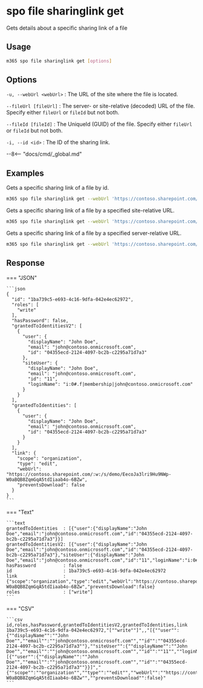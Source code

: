 # spo file sharinglink get

Gets details about a specific sharing link of a file

## Usage

```sh
m365 spo file sharinglink get [options]
```

## Options

`-u, --webUrl <webUrl>`
: The URL of the site where the file is located.

`--fileUrl [fileUrl]`
: The server- or site-relative (decoded) URL of the file. Specify either `fileUrl` or `fileId` but not both.

`--fileId [fileId]`
: The UniqueId (GUID) of the file. Specify either `fileUrl` or `fileId` but not both.

`-i, --id <id>`
: The ID of the sharing link.

--8<-- "docs/cmd/_global.md"

## Examples

Gets a specific sharing link of a file by id.

```sh
m365 spo file sharinglink get --webUrl 'https://contoso.sharepoint.com/sites/demo' --fileId daebb04b-a773-4baa-b1d1-3625418e3234 --id 1ba739c5-e693-4c16-9dfa-042e4ec62972
```

Gets a specific sharing link of a file by a specified site-relative URL.

```sh
m365 spo file sharinglink get --webUrl 'https://contoso.sharepoint.com/sites/demo' --fileUrl 'Shared Documents/document.docx' --id 1ba739c5-e693-4c16-9dfa-042e4ec62972
```

Gets a specific sharing link of a file by a specified server-relative URL.

```sh
m365 spo file sharinglink get --webUrl 'https://contoso.sharepoint.com/sites/demo' --fileUrl '/sites/demo/Shared Documents/document.docx' --id 1ba739c5-e693-4c16-9dfa-042e4ec62972
```

## Response

=== "JSON"

    ```json
    {
      "id": "1ba739c5-e693-4c16-9dfa-042e4ec62972",
      "roles": [
        "write"
      ],
      "hasPassword": false,
      "grantedToIdentitiesV2": [
        {
          "user": {
            "displayName": "John Doe",
            "email": "john@contoso.onmicrosoft.com",
            "id": "04355ecd-2124-4097-bc2b-c2295a71d7a3"
          },
          "siteUser": {
            "displayName": "John Doe",
            "email": "john@contoso.onmicrosoft.com",
            "id": "11",
            "loginName": "i:0#.f|membership|john@contoso.onmicrosoft.com"
          }
        }
      ],
      "grantedToIdentities": [
        {
          "user": {
            "displayName": "John Doe",
            "email": "john@contoso.onmicrosoft.com",
            "id": "04355ecd-2124-4097-bc2b-c2295a71d7a3"
          }
        }
      ],
      "link": {
        "scope": "organization",
        "type": "edit",
        "webUrl": "https://contoso.sharepoint.com/:w:/s/demo/EecoJa3lri9Hu9NWp-W0aBQB8ZqmGqA5tdIiaab4o-6BZw",
        "preventsDownload": false
      }
    }
    ```

=== "Text"

    ```text
    grantedToIdentities  : [{"user":{"displayName":"John Doe","email":"john@contoso.onmicrosoft.com","id":"04355ecd-2124-4097-bc2b-c2295a71d7a3"}}]
    grantedToIdentitiesV2: [{"user":{"displayName":"John Doe","email":"john@contoso.onmicrosoft.com","id":"04355ecd-2124-4097-bc2b-c2295a71d7a3"},"siteUser":{"displayName":"John Doe","email":"john@contoso.onmicrosoft.com","id":"11","loginName":"i:0#.f|membership|john@contoso.onmicrosoft.com"}}]
    hasPassword          : false
    id                   : 1ba739c5-e693-4c16-9dfa-042e4ec62972
    link                 : {"scope":"organization","type":"edit","webUrl":"https://contoso.sharepoint.com/:w:/s/demo/EecoJa3lri9Hu9NWp-W0aBQB8ZqmGqA5tdIiaab4o-6BZw","preventsDownload":false}
    roles                : ["write"]
    ```

=== "CSV"

    ```csv
    id,roles,hasPassword,grantedToIdentitiesV2,grantedToIdentities,link
    1ba739c5-e693-4c16-9dfa-042e4ec62972,"[""write""]",,"[{""user"":{""displayName"":""John Doe"",""email"":""john@contoso.onmicrosoft.com"",""id"":""04355ecd-2124-4097-bc2b-c2295a71d7a3""},""siteUser"":{""displayName"":""John Doe"",""email"":""john@contoso.onmicrosoft.com"",""id"":""11"",""loginName"":""i:0#.f|membership|john@contoso.onmicrosoft.com""}}]","[{""user"":{""displayName"":""John Doe"",""email"":""john@contoso.onmicrosoft.com"",""id"":""04355ecd-2124-4097-bc2b-c2295a71d7a3""}}]","{""scope"":""organization"",""type"":""edit"",""webUrl"":""https://contoso.sharepoint.com/:w:/s/demo/EecoJa3lri9Hu9NWp-W0aBQB8ZqmGqA5tdIiaab4o-6BZw"",""preventsDownload"":false}"
    ```
